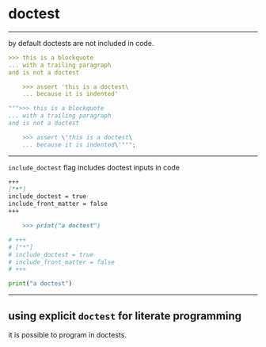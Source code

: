 # doctest

*******************************************************

by default doctests are not included in code.

```markdown
>>> this is a blockquote
... with a trailing paragraph
and is not a doctest

    >>> assert 'this is a doctest\
    ... because it is indented'
```

```python
""">>> this is a blockquote
... with a trailing paragraph
and is not a doctest

    >>> assert \'this is a doctest\
    ... because it is indented\'""";
```

*******************************************************

`include_doctest` flag includes doctest inputs in code

```markdown
+++
["*"]
include_doctest = true
include_front_matter = false
+++

    >>> print("a doctest")
```

```python
# +++
# ["*"]
# include_doctest = true
# include_front_matter = false
# +++

print("a doctest")
```

----------------------------------------------------------

## using explicit `doctest` for literate programming

it is possible to program in doctests.  


[pymarkdown]: https://github.com/mrocklin/pymarkdown